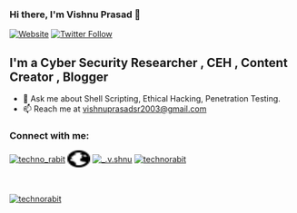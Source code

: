 ### Hi there, I'm Vishnu Prasad 👋

[![Website](https://img.shields.io/website?label=technorabit.unaux.com&style=for-the-badge&url=https%3A%2F%2Fdevilslab.in)](https://technorabit.unaux.com)
[![Twitter Follow](https://img.shields.io/twitter/follow/techno_rabit?color=1DA1F2&logo=twitter&style=for-the-badge)](https://twitter.com/intent/follow?original_referer=https%3A%2F%2Fgithub.com%2Fs4n7h0&screen_name=techno_rabit)

## I'm a Cyber Security Researcher , CEH , Content Creator , Blogger

- 💬 Ask me about Shell Scripting, Ethical Hacking, Penetration Testing.
- 📫 Reach me at vishnuprasadsr2003@gmail.com
<!--
- 👯 I’m looking to collaborate with other content creators
- 🥅 2020 Goals: 
- ⚡ Fun fact: 
--> 

### Connect with me:
<a href="https://twitter.com/techno_rabit" target="blank"><img align="center" src="https://raw.githubusercontent.com/rahuldkjain/github-profile-readme-generator/master/src/images/icons/Social/twitter.svg" alt="techno_rabit" height="30" width="40" /></a>
<a href="http://technorabit.unaux.com/" target="blank"><img align="center" src="https://raw.githubusercontent.com/iconic/open-iconic/master/svg/globe.svg" alt="technorabit" height="30" width="40" /></a> 
<a href="https://instagram.com/_.v.shnu" target="blank"><img align="center" src="https://raw.githubusercontent.com/rahuldkjain/github-profile-readme-generator/master/src/images/icons/Social/instagram.svg" alt="_.v.shnu" height="30" width="40" /></a>
<a href="https://technorabit.medium.com/" target="blank"><img align="center" src="https://raw.githubusercontent.com/rahuldkjain/github-profile-readme-generator/master/src/images/icons/Social/medium.svg" alt="technorabit" height="30" width="40" /></a>

<br />

<p><a href="https://www.buymeacoffee.com/technorabit"> <img align="center" src="https://cdn.buymeacoffee.com/buttons/v2/default-yellow.png" height="50" width="210" alt="technorabit" /></a></p>
